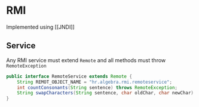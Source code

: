# RMI
Implemented using [[JNDI]]
## Service
Any RMI service must extend `Remote` and all methods must throw `RemoteException`
```java
public interface RemoteService extends Remote {
	String REMOT_OBJECT_NAME = "hr.algebra.rmi.remoteservice";
	int countConsonants(String sentence) throws RemoteException;
	String swapCharacters(String sentence, char oldChar, char newChar) throws RemoteException;
}
```

